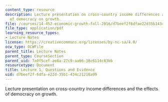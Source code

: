 ```yaml
---
content_type: resource
description: Lecture presentation on cross-country income differences and the effects
  of democracy on growth.
file: /courses/14-452-economic-growth-fall-2016/d7beef2f6dfae22d35b1434c21216a99_MIT14_452F16_Lec1.pdf
file_type: application/pdf
learning_resource_types:
- Lecture Notes
license: https://creativecommons.org/licenses/by-nc-sa/4.0/
ocw_type: OCWFile
parent_title: Lecture Notes
parent_type: CourseSection
parent_uid: 7a0f5cef-ae8a-27c9-aa66-38c6114c83bb
resourcetype: Document
title: Lecture 1, Questions and Evidence
uid: d7beef2f-6dfa-e22d-35b1-434c21216a99
---
```

Lecture presentation on cross-country income differences and the effects of democracy on growth.